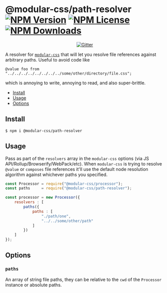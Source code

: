 @modular-css/path-resolver [![NPM Version](https://img.shields.io/npm/v/@modular-css/path-resolver.svg)](https://www.npmjs.com/package/@modular-css/path-resolver) [![NPM License](https://img.shields.io/npm/l/@modular-css/path-resolver.svg)](https://www.npmjs.com/package/@modular-css/path-resolver) [![NPM Downloads](https://img.shields.io/npm/dm/@modular-css/path-resolver.svg)](https://www.npmjs.com/package/@modular-css/path-resolver)
===========

<p align="center">
    <a href="https://gitter.im/modular-css/modular-css"><img src="https://img.shields.io/gitter/room/modular-css/modular-css.svg" alt="Gitter" /></a>
</p>

A resolver for [`modular-css`](https://github.com/tivac/modular-css) that will let you resolve file references against arbitrary paths. Useful to avoid code like

```
@value foo from "../../../../../../../../some/other/directory/file.css";
```

which is annoying to write, annoying to read, and also super-brittle.

- [Install](#install)
- [Usage](#usage)
- [Options](#options)

## Install

`$ npm i @modular-css/path-resolver`

## Usage

Pass as part of the `resolvers` array in the `modular-css` options (via JS API/Rollup/Browserify/WebPack/etc). When `modular-css` is trying to resolve `@value` or `composes` file references it'll use the default node resolution algorithm against whichever paths you specified.

```js
const Processor = require("@modular-css/processor");
const paths     = require("@modular-css/path-resolver");

const processor = new Processor({
    resolvers : [
        paths({
            paths : [
                "./path/one",
                "../../some/other/path"
            ]
        })
    ]
});
```

## Options

### `paths`

An array of string file paths, they can be relative to the `cwd` of the `Processor` instance or absolute paths.
